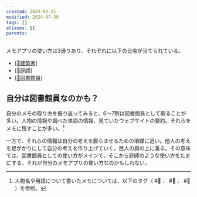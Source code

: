 ```yaml
---
created: 2024-04-21
modified: 2024-07-30
tags: []
aliases: []
parents: 
---
```

メモアプリの使い方は3通りあり、それぞれに以下の比喩が当てられている。
- [[📝建築家]](Architect)
- [[📝庭師]](Gardener)
- [[📝図書館員]](Librarian)

## 自分は図書館員なのかも？
自分のメモの取り方を振り返ってみると、6〜7割は図書館員として取ることが多い。人物の情報や調べた単語の情報、見ていたウェブサイトの要約。それらをメモに残すことが多い。[^referrence]  

一方で、それらの情報は自分の考えを膨らませるための溶媒に近い。他人の考えを足がかりにして自分の考えを作り上げていく。巨人の肩の上に乗る。その意味では、図書館員としての使い方がメインで、そこから庭師のような使い方をたまにする。それが自分のメモアプリの使い方なのかもしれない。

[^referrence]: 人物名や用語について書いたメモについては、以下のタグ（ #👤 、 #📝 、 #📑 ）を参照。
